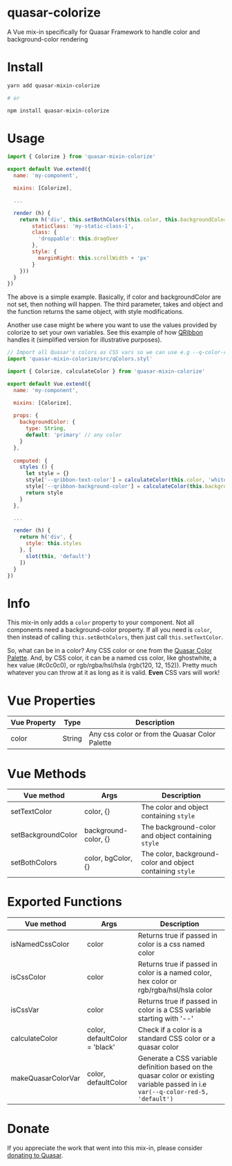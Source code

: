 # quasar-colorize
A Vue mix-in specifically for Quasar Framework to handle color and background-color rendering

# Install
```bash
yarn add quasar-mixin-colorize

# or

npm install quasar-mixin-colorize
```

# Usage
```js
import { Colorize } from 'quasar-mixin-colorize'

export default Vue.extend({
  name: 'my-component',

  mixins: [Colorize],

  ...

  render (h) {
    return h('div', this.setBothColors(this.color, this.backgroundColor, {
        staticClass: 'my-static-class-1',
        class: {
          'droppable': this.dragOver
        },
        style: {
          marginRight: this.scrollWidth + 'px'
        }
    }))
  }
})
```

The above is a simple example. Basically, if color and backgroundColor are not set, then nothing will happen. The third parameter, takes and object and the function returns the same object, with style modifications.

Another use case might be where you want to use the values provided by colorize to set your own variables. See this example of how [QRibbon](https://github.com/quasarframework/app-extension-qribbon) handles it (simplified version for illustrative purposes).

```js
// Import all Quasar's colors as CSS vars so we can use e.g --q-color-red-5
import 'quasar-mixin-colorize/src/qColors.styl'

import { Colorize, calculateColor } from 'quasar-mixin-colorize'

export default Vue.extend({
  name: 'my-component',

  mixins: [Colorize],
  
  props: {
    backgroundColor: {
      type: String,
      default: 'primary' // any color
    }
  },
                    
  computed: {
    styles () {
      let style = {}
      style['--qribbon-text-color'] = calculateColor(this.color, 'white')
      style['--qribbon-background-color'] = calculateColor(this.backgroundColor) // Notice default is against the prop in this instance
      return style
    }
  },

  ...

  render (h) {
    return h('div', {
      style: this.styles
    }, [
      slot(this, 'default')
    ])
  }
})
```

# Info

This mix-in only adds a `color` property to your component. Not all components need a background-color property. If all you need is `color`, then instead of calling `this.setBothColors`, then just call `this.setTextColor`.


So, what can be in a color? Any CSS color or one from the [Quasar Color Palette](https://quasar.dev/style/color-palette#Color-List). And, by CSS color, it can be a named css color, like ghostwhite, a hex value (#c0c0c0), or rgb/rgba/hsl/hsla (rgb(120, 12, 152)). Pretty much whatever you can throw at it as long as it is valid. **Even** CSS vars will work!

# Vue Properties
| Vue&nbsp;Property | Type	| Description |
|---|---|---|
| color | String | Any css color or from the Quasar Color Palette |

# Vue Methods
| Vue&nbsp;method | Args	| Description |
|---|---|---|
| setTextColor | color, {} | The color and object containing `style` |
| setBackgroundColor | background-color, {} | The background-color and object containing `style` |
| setBothColors | color, bgColor, {} | The color, background-color and object containing `style` |

# Exported Functions
| Vue&nbsp;method | Args	| Description |
|---|---|---|
| isNamedCssColor | color | Returns true if passed in color is a css named color |
| isCssColor | color | Returns true if passed in color is a named color, hex color or rgb/rgba/hsl/hsla color |
| isCssVar | color | Returns true if passed in color is a CSS variable starting with '--' |
| calculateColor | color, defaultColor = 'black' | Check if a color is a standard CSS color or a quasar color |
| makeQuasarColorVar | color, defaultColor | Generate a CSS variable definition based on the quasar color or existing variable passed in i.e `var(--q-color-red-5, 'default')` |

# Donate
If you appreciate the work that went into this mix-in, please consider [donating to Quasar](https://donate.quasar.dev).
